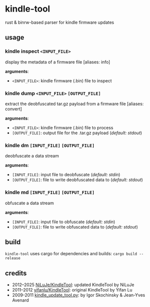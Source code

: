 # kindle-tool
rust & binrw-based parser for kindle firmware updates

## usage

### **kindle inspect** `<INPUT_FILE>`
display the metadata of a firmware file [aliases: info]

**arguments**:
- `<INPUT_FILE>`: kindle firmware (.bin) file to inspect

### **kindle dump** `<INPUT_FILE>` `[OUTPUT_FILE]`
extract the deobfuscated tar.gz payload from a firmware file [aliases: convert]

**arguments**:
- `<INPUT_FILE>`: kindle firmware (.bin) file to process
- `[OUTPUT_FILE]`: output file for the .tar.gz payload (*default: stdout*)

### **kindle dm** `[INPUT_FILE]` `[OUTPUT_FILE]`
deobfuscate a data stream

**arguments**:
- `[INPUT_FILE]`: input file to deobfuscate (*default: stdin*)
- `[OUTPUT_FILE]`: file to write deobfuscated data to (*default: stdout*)

### **kindle md** `[INPUT_FILE]` `[OUTPUT_FILE]`
obfuscate a data stream

**arguments**:
- `[INPUT_FILE]`: input file to obfuscate (*default: stdin*)
- `[OUTPUT_FILE]`: file to write obfuscated data to (*default: stdout*)

## build
`kindle-tool` uses cargo for dependencies and builds: `cargo build --release`

## credits
- 2012–2025 [NiLuJe/KindleTool](https://github.com/NiLuJe/KindleTool/tree/master): updated KindleTool by NiLuJe
- 2011–2012 [yifanlu/KindleTool](https://github.com/yifanlu/KindleTool): original KindleTool by Yifan Lu
- 2009-2011 [kindle_update_tool.py](https://www.mobileread.com/forums/showpost.php?p=1805443): by Igor Skochinsky & Jean-Yves Avenard